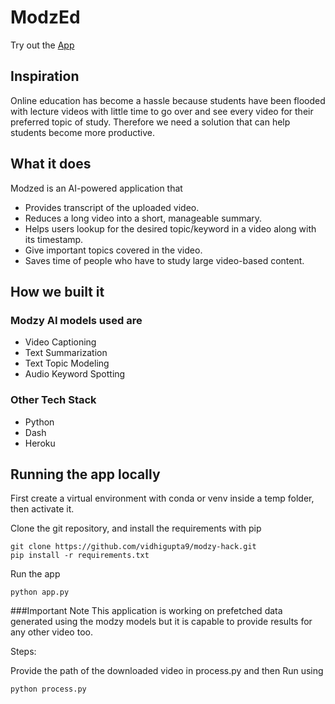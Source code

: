 # ModzEd

Try out the [App](https://modzed.herokuapp.com/)


## Inspiration
Online education has become a hassle because students have been flooded with lecture videos with little time to go over and see every video for their preferred topic of study. Therefore we need a solution that can help students become more productive.

## What it does
Modzed is an AI-powered application that
- Provides transcript of the uploaded video.
- Reduces a long video into a short, manageable summary.
- Helps users lookup for the desired topic/keyword in a video along with its timestamp.
- Give important topics covered in the video.
- Saves time of people who have to study large video-based content.

## How we built it
### Modzy AI models used are
- Video Captioning
- Text Summarization
- Text Topic Modeling
- Audio Keyword Spotting

### Other Tech Stack
- Python
- Dash
- Heroku

## Running the app locally

First create a virtual environment with conda or venv inside a temp folder, then activate it.


Clone the git repository, and install the requirements with pip

```
git clone https://github.com/vidhigupta9/modzy-hack.git
pip install -r requirements.txt
```

Run the app

```
python app.py
```

###Important Note
This application is working on prefetched data generated using the modzy models but it is capable to provide results for any other video too.

Steps: 

Provide the path of the downloaded video in process.py and then Run using

```
python process.py
```


